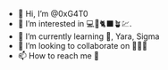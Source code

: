 - 👋 Hi, I’m @0xG4T0
- 👀 I’m interested in 💻🔐🐈‍⬛🪴💹.
- 🌱 I’m currently learning 🐍, Yara, Sigma
- 💞️ I’m looking to collaborate on 🤷🏼‍♂️
- 📫 How to reach me 📶

<!---
0xG4T0/0xG4T0 is a ✨ special ✨ repository because its `README.md` (this file) appears on your GitHub profile.
You can click the Preview link to take a look at your changes.
--->
